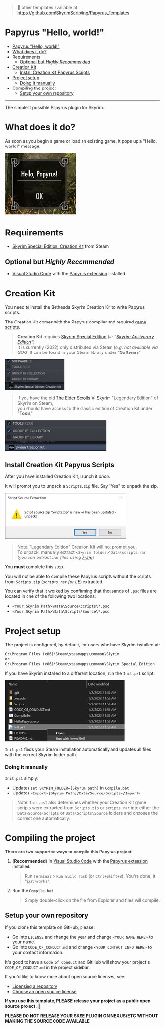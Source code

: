 > 📜 other templates available at https://github.com/SkyrimScripting/Papyrus_Templates

# Papyrus "Hello, world!"

- [Papyrus "Hello, world!"](#papyrus-hello-world)
- [What does it do?](#what-does-it-do)
- [Requirements](#requirements)
  - [Optional but *Highly Recommended*](#optional-but-highly-recommended)
- [Creation Kit](#creation-kit)
  - [Install Creation Kit Papyrus Scripts](#install-creation-kit-papyrus-scripts)
- [Project setup](#project-setup)
    - [Doing it manually](#doing-it-manually)
- [Compiling the project](#compiling-the-project)
  - [Setup your own repository](#setup-your-own-repository)


---

The simplest possible Papyrus plugin for Skyrim.

# What does it do?

As soon as you begin a game or load an existing game, it pops up a "Hello, world!" message.

<img title="Hello, Papyrus!" alt="Hello, Papyrus!" src="https://raw.githubusercontent.com/SkyrimScripting/Resources/main/Screenshots/Papyrus/HelloPapyrus.png" height=200 />

# Requirements

- [Skyrim Special Edition: Creation Kit](https://store.steampowered.com/app/1946180/Skyrim_Special_Edition_Creation_Kit/) from Steam  

## Optional but *Highly Recommended*
- [Visual Studio Code](https://code.visualstudio.com/) with the [Papyrus extension](https://marketplace.visualstudio.com/items?itemName=joelday.papyrus-lang-vscode) installed

# Creation Kit

You need to install the Bethesda Skyrim Creation Kit to write Papyrus scripts.

The Creation Kit comes with the Papyrus compiler and required [game scripts](#install-creation-kit-papyrus-scripts).

> **Creation Kit** requires [Skyrim Special Edition](https://store.steampowered.com/app/489830/The_Elder_Scrolls_V_Skyrim_Special_Edition/) (_or "[Skyrim Anniverary Edition](https://store.steampowered.com/sub/626153/)"_)  
> It is currently (2022) only distributed via Steam (_e.g. not available via GOG_)
> It can be found in your Steam library under "**Software**"

<img title="Skyrim Special Edition: Creation Kit" alt="Skyrim Special Edition: Creation Kit" src="https://raw.githubusercontent.com/SkyrimScripting/Resources/main/Screenshots/Stream/SkyrimCreationKitSE.png" height=100 />

> If you have the old [The Elder Scrolls V: Skyrim](https://store.steampowered.com/app/72850/The_Elder_Scrolls_V_Skyrim/) "Legendary Edition" of Skyrim on Steam,  
> you should have access to the classic edition of Creation Kit under "**Tools**"

<img title="Skyrim Creation Kit" alt="Skyrim Creation Kit" src="https://raw.githubusercontent.com/SkyrimScripting/Resources/main/Screenshots/Stream/SkyrimCreationKitLE.png" height=100 />

## Install Creation Kit Papyrus Scripts

After you have installed Creation Kit, launch it _once_.

It will prompt you to unpack a `Scripts.zip` file. Say "Yes" to unpack the zip.

<img title="Unpack Scripts.zip" alt="Unpack Scripts.zip" src="https://raw.githubusercontent.com/SkyrimScripting/Resources/main/Screenshots/CreationKit/CreationKitUnpackScriptsZip.png" height=150 />

> Note: "Legendary Edition" Creation Kit will not prompt you.  
> To unpack, manually extract `<Skyrim folder>\Data\scripts.rar`  
> (_you can extract .rar files using [7-zip](https://www.7-zip.org/)_)

You **must** complete this step.

You will not be able to compile these Papyrus scripts without the scripts from `Scripts.zip` (_`scripts.rar` for LE_) extracted.

You can verify that it worked by confirming that thousands of `.psc` files are located in one of the following two locations:

- `<Your Skyrim Path>\Data\Source\Scripts\*.psc`
- `<Your Skyrim Path>\Data\Scripts\Source\*.psc`

# Project setup

The project is configured, by default, for users who have Skyrim installed at:

```
C:\Program Files (x86)\Steam\steamapps\common\Skyrim
or
C:\Program Files (x86)\Steam\steamapps\common\Skyrim Special Edition
```

If you have Skyrim installed to a different location, run the `Init.ps1` script.

<img title="Run Init.ps1 with Powershell" alt="Run Init.ps1 with PowerShell" src="https://raw.githubusercontent.com/SkyrimScripting/Resources/main/Screenshots/Papyrus/InitPs1.png" height=200>

`Init.ps1` finds your Steam installation automatically and updates all files with the correct Skyrim folder path.

### Doing it manually

`Init.ps1` simply:
- Updates `set SKYRIM_FOLDER=[Skyrim path]` in `Compile.bat`
- Updates `<Import>[Skyrim Path]/Data/Source/Scripts</Import>`

> Note: `Init.ps1` also determines whether your Creation Kit game scripts were extracted from `Scripts.zip` or `scripts.rar` into either the `Data\Source\Scripts` or `Data\Scripts\Source` folders and chooses the correct one automatically.

# Compiling the project

There are two supported ways to compile this Papyrus project:

1. (**Recommended**) In [Visual Studio Code](https://code.visualstudio.com/) with the [Papyrus extension](https://marketplace.visualstudio.com/items?itemName=joelday.papyrus-lang-vscode) installed:
   > Run `Terminal` > `Run Build Task` (or `Ctrl+Shift+B`). You're done, it "just works".
2. Run the `Compile.bat`
   > Simply double-click on the file from Explorer and files will compile.

## Setup your own repository

If you clone this template on GitHub, please:

- Go into `LICENSE` and change the year and change `<YOUR NAME HERE>` to your name.
- Go into `CODE_OF_CONDUCT.md` and change `<YOUR CONTACT INFO HERE>` to your contact information.

It's good to have a `Code of Conduct` and GitHub will show your project's `CODE_OF_CONDUCT.md` in the project sidebar.

If you'd like to know more about open source licenses, see:
- [Licensing a repository](https://docs.github.com/en/repositories/managing-your-repositorys-settings-and-features/customizing-your-repository/licensing-a-repository)
- [Choose an open source license](https://choosealicense.com/)

**If you use this template, PLEASE release your project as a public open source project.** 💖

**PLEASE DO NOT RELEASE YOUR SKSE PLUGIN ON NEXUS/ETC WITHOUT MAKING THE SOURCE CODE AVAILABLE**
